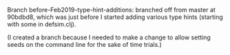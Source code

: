 Branch before-Feb2019-type-hint-additions:
branched off from master at 90bdbd8, which was just before
I started adding various type hints (starting with some in
defsim.clj).

(I created a branch because I needed to make a change to allow
setting seeds on the command line for the sake of time trials.)

